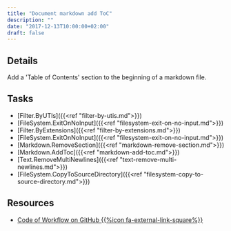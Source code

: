 ```yaml
---
title: "Document markdown add ToC"
description: ""
date: "2017-12-13T10:00:00+02:00"
draft: false
---
```


## Details

Add a 'Table of Contents' section to the beginning of a markdown file.

## Tasks

- [Filter.ByUTIs]({{<ref "filter-by-utis.md">}})
- [FileSystem.ExitOnNoInput]({{<ref "filesystem-exit-on-no-input.md">}})
- [Filter.ByExtensions]({{<ref "filter-by-extensions.md">}})
- [FileSystem.ExitOnNoInput]({{<ref "filesystem-exit-on-no-input.md">}})
- [Markdown.RemoveSection]({{<ref "markdown-remove-section.md">}})
- [Markdown.AddToc]({{<ref "markdown-add-toc.md">}})
- [Text.RemoveMultiNewlines]({{<ref "text-remove-multi-newlines.md">}})
- [FileSystem.CopyToSourceDirectory]({{<ref "filesystem-copy-to-source-directory.md">}})

## Resources

- <a href="https://github.com/geberl/droppy-workspace/blob/master/Workflows/document_markdown_add_toc.json" target="_blank">Code of Workflow on GitHub {{%icon fa-external-link-square%}}</a>
